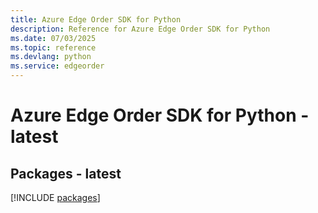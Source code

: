 ```yaml
---
title: Azure Edge Order SDK for Python
description: Reference for Azure Edge Order SDK for Python
ms.date: 07/03/2025
ms.topic: reference
ms.devlang: python
ms.service: edgeorder
---
```

# Azure Edge Order SDK for Python - latest
## Packages - latest
[!INCLUDE [packages](edge-order-index.md)]